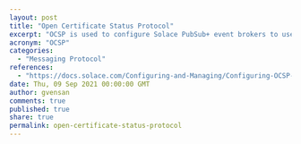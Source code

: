 ```yaml
---
layout: post
title: "Open Certificate Status Protocol"
excerpt: "OCSP is used to configure Solace PubSub+ event brokers to use a certification authority (CA)."
acronym: "OCSP"
categories:
  - "Messaging Protocol"
references:
  - "https://docs.solace.com/Configuring-and-Managing/Configuring-OCSP-Certificate-Revocation.htm"
date: Thu, 09 Sep 2021 00:00:00 GMT
author: gvensan
comments: true
published: true
share: true
permalink: open-certificate-status-protocol
---
```


